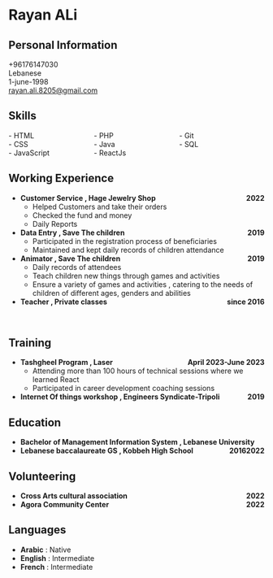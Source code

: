 # Rayan ALi

## Personal Information
+96176147030<br>
Lebanese<br>
1-june-1998<br>
rayan.ali.8205@gmail.com <br>


## Skills 
<div style="display: flex;">
    <div style="flex: 1;">
        - HTML<br>
        - CSS<br>
        - JavaScript<br>
    </div>
    <div style="flex: 1;">
        - PHP<br>
        - Java<br>
        - ReactJs<br>
    </div>
       <div style="flex: 1;">
        - Git<br>
        - SQL<br>
    </div>
</div>

 ## Working Experience 
- **Customer Service , Hage Jewelry Shop** <span style="float:right;"> **2022** </span>
  -  Helped Customers and take their orders
  - Checked the fund and money
  - Daily Reports
- **Data Entry , Save The children**  <span style="float:right;">**2019**</span>
  - Participated in the registration process of beneficiaries 
  - Maintained and kept daily records of children attendance
- **Animator , Save The children**  <span style="float:right;"> **2019** </span>
  - Daily records of attendees
  - Teach children new things through games and activities
  - Ensure a variety of games and activities , catering to the needs of   children of different ages, genders and abilities 
- **Teacher , Private classes**  <span style="float:right;">**since 2016** </span>
 <br>


## Training 

- **Tashgheel Program , Laser** <span style="float:right;"> **April 2023-June 2023** </span>
  - Attending more than 100 hours of technical sessions where we learned React
  - Participated in career development coaching sessions
- **Internet Of things workshop , Engineers Syndicate-Tripoli** <span style="float:right;"> **2019** </span>
## Education
- **Bachelor of Management Information System , Lebanese University** <span style="float:right;"> **2022** </span><br>
- **Lebanese baccalaureate GS , Kobbeh High School** <span style="float:right;"> **2016** </span><br>


## Volunteering
- **Cross Arts cultural association** <span style="float:right;"> **2022** </span><br>
- **Agora Community Center** <span style="float:right;"> **2022** </span><br>

## Languages
- **Arabic** : Native <br>
- **English** : Intermediate <br>
- **French** : Intermediate <br>
